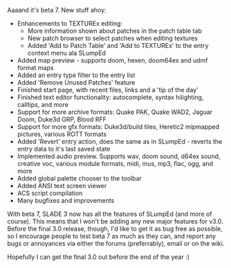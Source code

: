 Aaaand it's beta 7. New stuff ahoy:

- Enhancements to TEXTUREx editing:
  - More information shown about patches in the patch table tab
  - New patch browser to select patches when editing textures
  - Added 'Add to Patch Table' and 'Add to TEXTUREx' to the entry context menu ala SLumpEd
- Added map preview - supports doom, hexen, doom64ex and udmf format maps
- Added an entry type filter to the entry list
- Added 'Remove Unused Patches' feature
- Finished start page, with recent files, links and a 'tip of the day'
- Finished text editor functionality: autocomplete, syntax hilighting, calltips, and more
- Support for more archive formats: Quake PAK, Quake WAD2, Jaguar Doom, Duke3d GRP, Blood RFF
- Support for more gfx formats: Duke3d/build tiles, Heretic2 mipmapped pictures, various ROTT formats
- Added 'Revert' entry action, does the same as in SLumpEd - reverts the entry data to it's last saved state
- Implemented audio preview. Supports wav, doom sound, d64ex sound, creative voc, various module formats, midi, mus, mp3, flac, ogg, and more
- Added global palette chooser to the toolbar
- Added ANSI text screen viewer
- ACS script compilation
- Many bugfixes and improvements

With beta 7, SLADE 3 now has all the features of SLumpEd (and more of course). This means that I won't be adding any new major features for v3.0. Before the final 3.0 release, though, I'd like to get it as bug free as possible, so I encourage people to test beta 7 as much as they can, and report any bugs or annoyances via either the forums (preferrably), email or on the wiki.

Hopefully I can get the final 3.0 out before the end of the year :)